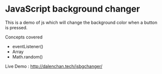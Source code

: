 # JavaScript background changer 

This is a demo of js which will change the background color when a button is pressed.

Concepts covered 

- eventListener()
- Array
- Math.random()

Live Demo : http://dalenchan.tech/jsbgchanger/
